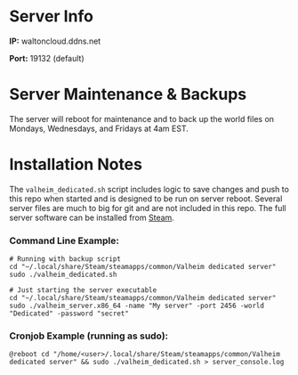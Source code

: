 # Server Info
**IP:** waltoncloud.ddns.net

**Port:** 19132 (default)

# Server Maintenance & Backups
The server will reboot for maintenance and to back up the world files on Mondays, Wednesdays, and Fridays at 4am EST.

# Installation Notes
The `valheim_dedicated.sh` script includes logic to save changes and push to this repo when started and is designed to be run on server reboot. Several server files are much to big for git and are not included in this repo. The full server software can be installed from [Steam](https://store.steampowered.com/app/892970/Valheim/).

### Command Line Example:
```
# Running with backup script
cd "~/.local/share/Steam/steamapps/common/Valheim dedicated server"
sudo ./valheim_dedicated.sh

# Just starting the server executable
cd "~/.local/share/Steam/steamapps/common/Valheim dedicated server"
sudo ./valheim_server.x86_64 -name "My server" -port 2456 -world "Dedicated" -password "secret"
```

### Cronjob Example (running as sudo):
```
@reboot cd "/home/<user>/.local/share/Steam/steamapps/common/Valheim dedicated server" && sudo ./valheim_dedicated.sh > server_console.log
```